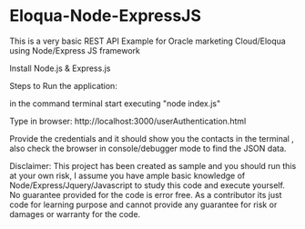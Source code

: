 # Eloqua-Node-ExpressJS
This is a very basic REST API Example for Oracle marketing Cloud/Eloqua using Node/Express JS framework

Install Node.js & Express.js

Steps to Run the application:

in the command terminal start executing "node index.js"

Type in browser: http://localhost:3000/userAuthentication.html

Provide the credentials and it should show you the contacts in the terminal , also check the browser in console/debugger mode to find the JSON data.

Disclaimer: This project has been created as sample and you should run this at your own risk, I assume you have ample basic knowledge of Node/Express/Jquery/Javascript to study this code and execute yourself. No guarantee provided for the code is error free. As a contributor its just code for learning purpose and cannot provide any guarantee for risk  or damages or warranty for the code.
